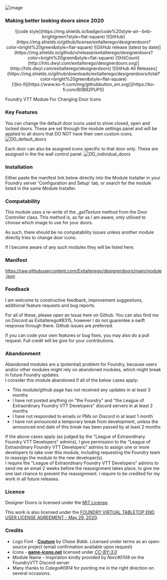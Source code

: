 ![image](https://user-images.githubusercontent.com/12241468/99018302-a4a83d80-2551-11eb-9a4b-32853b7302c2.png)
### Making better looking doors since 2020

<div align="center">
  ![code style](https://img.shields.io/badge/code%20style-air--bnb-brightgreen?style=flat-square)
  ![GitHub](https://img.shields.io/github/license/exitalterego/designerdoors?color=bright%20green&style=flat-square)
  ![GitHub release (latest by date)](https://img.shields.io/github/v/release/exitalterego/designerdoors?color=bright%20green&style=flat-square)
  [![HitCount](http://hits.dwyl.com/exitalterego/designerdoors.svg)](http://hits.dwyl.com/exitalterego/designerdoors)
  ![GitHub All Releases](https://img.shields.io/github/downloads/exitalterego/designerdoors/total?color=bright%20green&style=flat-square)
</div>

<div align="center">
  [![ko-fi](https://www.ko-fi.com/img/githubbutton_sm.svg)](https://ko-fi.com/B0B62PUPS)
</div>

Foundry VTT Module For Changing Door Icons

### Key Features
You can change the default door icons used to show closed, open and locked doors. These are set through the module settings panel and will be applied to all doors that DO NOT have their own custom icons.
![DD_default_doors](https://user-images.githubusercontent.com/12241468/99480682-7b701e80-2950-11eb-8f95-ff51749174d7.gif)

Each door can also be assigned icons specific to that door only. These are assigned in the the wall control panel.
![DD_individual_doors](https://user-images.githubusercontent.com/12241468/99480703-86c34a00-2950-11eb-9389-3af05ef9723d.gif)

### Installation
Either paste the manifest link below directly into the Module Installer in your Foundry server 'Configuration and Setup' tab, or search for the module listed in the same Module Installer.

### Compatability
This module uses a re-write of the *\_getTexture* method from the Door Controller class. This method is, as far as I am aware, only utilised to choose which image to use for your doors.

As such, there should be no compatability issues unless another module directly tries to change door icons.

If I become aware of any such modules they will be listed here.

### Manifest
https://raw.githubusercontent.com/Exitalterego/designerdoors/main/module.json

### Feedback
I am welcome to constructive feedback, improvement suggestions, additional feature requests and bug reports.

For all of these, please open an Issue here on Github. You can also find me on Discord as Exitalterego#8315, however I do not guarentee a swift response through there. Github issues are preferred.

If you can code your own features or bug fixes, you may also do a pull request. Full credit will be give for your contributions. 

### Abandonment
Abandoned modules are a (potential) problem for Foundry, because users and/or other modules might rely on abandoned modules, which might break in future Foundry updates.<br>
I consider this module abandoned if all of the below cases apply:
<ul>
  <li>This module/github page has not received any updates in at least 3 months</li>
  <li>I have not posted anything on "the Foundry" and "the League of Extraordinary Foundry VTT Developers" discord servers in at least 2 months</li>
  <li>I have not responded to emails or PMs on Discord in at least 1 month</li>
  <li>I have not announced a temporary break from development, unless the announced end date of this break has been passed by at least 2 months</li>
</ul>
If the above cases apply (as judged by the "League of Extraordinary Foundry VTT Developers" admins), I give permission to the "League of Extraordinary Foundry VTT Developers" admins to assign one or more developers to take over this module, including requesting the Foundry team to reassign the module to the new developer(s).<br>
I require the "League of Extraordinary Foundry VTT Developers" admins to send me an email 2 weeks before the reassignment takes place, to give me one last chance to prevent the reassignment.
I require to be credited for my work in all future releases.

### Licence
Designer Doors is licensed under the [MIT License](https://github.com/Exitalterego/designerdoors/blob/main/LICENSE).

This work is also licensed under the [FOUNDRY VIRTUAL TABLETOP END USER LICENSE AGREEMENT - May 29, 2020](https://foundryvtt.com/article/license/).

### Credits
* Logo Font - **[Couture](https://www.dafont.com/couture.font)** by *Chase Babb*. Licensed under terms as an open-source project (email confirmation available upon request)
* Icons - **[game-icons.net](https://game-icons.net/)** licensed under *[CC-BY-3.0](https://creativecommons.org/licenses/by/3.0/)*
* Module Name - Inspiration kindly provided by *Norc#5108* on the FoundryVTT Discord server
* Many thanks to *Calego#0914* for pointing me in the right direction on several occasions.
